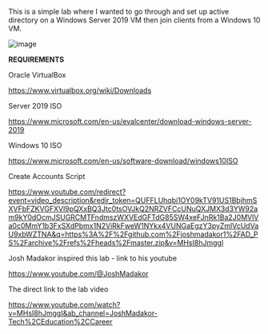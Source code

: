 This is a simple lab where I wanted to go through and set up active directory on a Windows Server 2019 VM then join clients from a Windows 10 VM. 



![image](https://github.com/Norman-Smith-CSJ/Homelabs/assets/127066513/f40b1b80-9bd2-44fd-93a4-319ffd597ed0)












**REQUIREMENTS**



Oracle VirtualBox

https://www.virtualbox.org/wiki/Downloads


Server 2019 ISO

https://www.microsoft.com/en-us/evalcenter/download-windows-server-2019


Windows 10 ISO

https://www.microsoft.com/en-us/software-download/windows10ISO


Create Accounts Script


https://www.youtube.com/redirect?event=video_description&redir_token=QUFFLUhqbi1OY09kTV91US1BbjhmSXVFbFZKVGFXVl9pQXxBQ3Jtc0tsOVJkQ2NRZVFCcUNuQXJMX3d3YW92am9kY0dOcmJSUGRCMTFndmszWXVEdGFTdG85SW4xeFJnRk1Ba2J0MVlVa0c0MmY1b3FxSXdPbmx1N2ViRkFweW1NYkx4VUNGaEgzY3pyZmlVcUdVaU9xbWZTNA&q=https%3A%2F%2Fgithub.com%2Fjoshmadakor1%2FAD_PS%2Farchive%2Frefs%2Fheads%2Fmaster.zip&v=MHsI8hJmggI





Josh Madakor inspired this lab - link to his youtube

https://www.youtube.com/@JoshMadakor

The direct link to the lab video 

https://www.youtube.com/watch?v=MHsI8hJmggI&ab_channel=JoshMadakor-Tech%2CEducation%2CCareer
